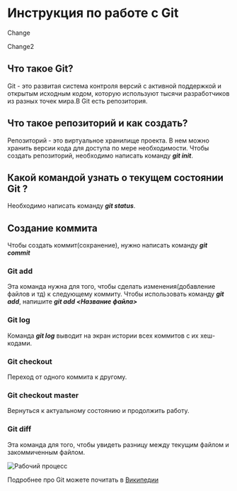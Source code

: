 # Инструкция по работе с Git

Change

Change2
## Что такое Git?
Git - это развитая система контроля версий с активной поддержкой и 
открытым исходным кодом, которую используют тысячи разработчиков из разных точек мира.В Git есть репозитория.
## Что такое репозиторий и как создать?
Репозиторий - это виртуальное хранилище проекта. В нем можно хранить версии кода для доступа по мере необходимости.
Чтобы создать репозиторий, необходимо написать команду ***git init***. 
## Какой командой узнать о текущем состоянии Git ?
Необходимо написать команду ***git status***.
## Создание коммита
Чтобы создать коммит(сохранение), нужно написать команду ***git commit***
### Git add
Эта команда нужна для того, чтобы сделать изменения(добавление файлов и тд) к следующему коммиту.
Чтобы использовать команду ***git add***, напишите ***git add <Название файла>***
### Git log
Команда ***git log*** выводит на экран истории всех коммитов с их хеш-кодами.
### Git checkout
Переход от одного коммита к другому.
### Git checkout master
Вернуться к актуальному состоянию и продолжить работу.
### Git diff 
Эта команда для того, чтобы увидеть разницу между текущим файлом и закоммиченным файлом.

![Рабочий процесс](https://cdn2.hexlet.io/derivations/image/original/eyJpZCI6ImU1ZWFmODUzOTZhYjUwM2JiNjg0ODlmN2U3NDliYWY5LmpwZyIsInN0b3JhZ2UiOiJjYWNoZSJ9?signature=0ded7cf2fdd036f07490ec05f1e5073595a7b0e9336fc7f2ba3ef1c46480911d "git init -> git add -> git commit")

Подробнее про Git можете почитать в [Википедии](https://ru.wikipedia.org/wiki/Git)
